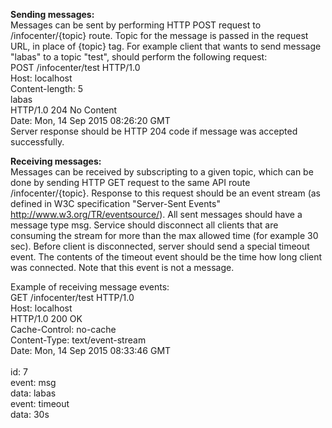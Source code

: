 <b>Sending messages:</b><br>
Messages can be sent by performing HTTP POST request to /infocenter/{topic}
route. Topic for	the	message is	passed	in	the request	URL,	in	place of	{topic} tag.
For	example	client	that	wants	to	send	message	"labas"	to	a	topic	"test",	should	perform
the following	request:<br>
POST /infocenter/test HTTP/1.0<br>
Host: localhost<br>
Content-length: 5<br>
labas<br>
HTTP/1.0 204 No Content<br>
Date: Mon, 14 Sep 2015 08:26:20 GMT<br>
Server response	should	be HTTP	204	code if message	was accepted	successfully.

<b>Receiving messages:</b><br>
Messages	can	be	received	by	subscripting	to	a	given	topic,	which	can	be	done	by	sending
HTTP GET	request	to the	same API	route /infocenter/{topic}.
Response	 to	 this	 request	 should	 be	 an	 event	 stream	 (as	 defined	 in	W3C	 specification
"Server-Sent	Events"	http://www.w3.org/TR/eventsource/).	All	 sent	messages	 should
have a	message	type	msg.
Service	should	disconnect	all	clients	 that	are	consuming	 the	stream	 for	more	 than	 the
max allowed time (for example 30 sec). Before client is disconnected, server should
send a special timeout event. The contents of the timeout event should be the time how
long client	was	connected.	Note	that	this	event	is	not	a	message.

Example of receiving message events:<br>
GET /infocenter/test HTTP/1.0<br>
Host: localhost<br>
HTTP/1.0 200 OK<br>
Cache-Control: no-cache<br>
Content-Type: text/event-stream<br>
Date: Mon, 14 Sep 2015 08:33:46 GMT<br><br>
id: 7<br>
event: msg<br>
data: labas<br>
event: timeout<br>
data: 30s
